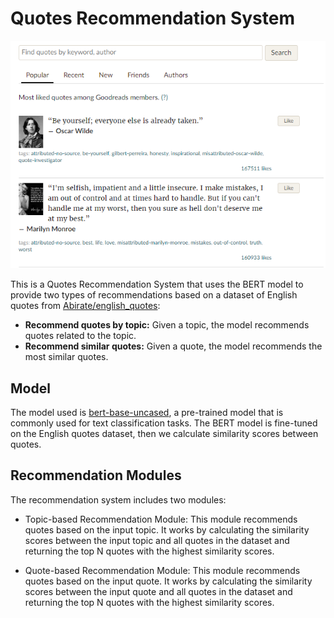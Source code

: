 # Quotes Recommendation System
![](quotes.png)

This is a Quotes Recommendation System that uses the BERT model to provide two types of recommendations based on a dataset of English quotes from [Abirate/english_quotes](https://huggingface.co/datasets/Abirate/english_quotes):

- **Recommend quotes by topic:** Given a topic, the model recommends quotes related to the topic.<br>
- **Recommend similar quotes:** Given a quote, the model recommends the most similar quotes.


## Model
The model used is [bert-base-uncased](https://huggingface.co/bert-base-uncased), a pre-trained model that is commonly used for text classification tasks. The BERT model is fine-tuned on the English quotes dataset, then we calculate similarity scores between quotes.

## Recommendation Modules
The recommendation system includes two modules:

- Topic-based Recommendation Module: This module recommends quotes based on the input topic. It works by calculating the similarity scores between the input topic and all quotes in the dataset and returning the top N quotes with the highest similarity scores.

- Quote-based Recommendation Module: This module recommends quotes based on the input quote. It works by calculating the similarity scores between the input quote and all quotes in the dataset and returning the top N quotes with the highest similarity scores.


